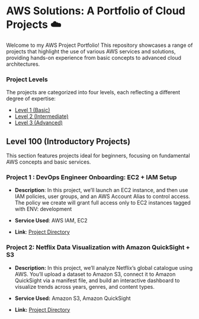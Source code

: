 # AWS Solutions: A Portfolio of Cloud Projects ☁️
Welcome to my AWS Project Portfolio! This repository showcases a range of projects that highlight the use of various AWS services and solutions, providing hands-on experience from basic concepts to advanced cloud architectures.
### Project Levels
The projects are categorized into four levels, each reflecting a different degree of expertise:
* <a href ="https://github.com/brunda0211/AWS-Projects/tree/main/AWS_Projects_Basic/Project1%20">Level 1 (Basic)</a>
* <a href ="">Level 2 (Intermediate)</a>
* <a href ="">Level 3 (Advanced)</a>
## Level 100 (Introductory Projects)

This section features projects ideal for beginners, focusing on fundamental AWS concepts and basic services.

### **Project 1 : DevOps Engineer Onboarding: EC2 + IAM Setup**

  - **Description**: In this project, we’ll launch an EC2 instance, and then use IAM policies, user groups, and an AWS Account Alias to control access. The policy we create will grant full access only to EC2 instances tagged with ENV: development

  - **Service Used**: AWS IAM, EC2
  
  - **Link**: [Project Directory](https://github.com/brunda0211/AWS-Projects/blob/main/AWS_Projects_Basic/Project1%20/IAM_EC2_Policy_Steps.md)

### **Project 2: Netflix Data Visualization with Amazon QuickSight + S3**

- **Description:** In this project, we’ll analyze Netflix’s global catalogue using AWS. You’ll upload a dataset to Amazon S3, connect it to Amazon QuickSight via a manifest file, and build an interactive dashboard to visualize trends across years, genres, and content types.

- **Service Used:** Amazon S3, Amazon QuickSight

- **Link:** [Project Directory](https://github.com/brunda0211/AWS-Projects/blob/main/AWS_Projects_Basic/Project2/Netflix_data_visualization.md) 

